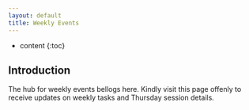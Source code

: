 ```yaml
---
layout: default
title: Weekly Events
---
```


* content
{:toc}

## Introduction

The hub for weekly events bellogs here. Kindly visit this page offenly to receive updates on weekly tasks and Thursday session details.
